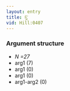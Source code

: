 ```yaml
---
layout: entry
title: ངུ་
vid: Hill:0407
---
```

### Argument structure
* _N =27_
* arg1 (7)
* arg1 (0)
* arg1 (0)
* arg1-arg2 (0)
